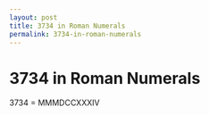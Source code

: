 ```yaml
---
layout: post
title: 3734 in Roman Numerals
permalink: 3734-in-roman-numerals
---
```


# 3734 in Roman Numerals

3734 = MMMDCCXXXIV

